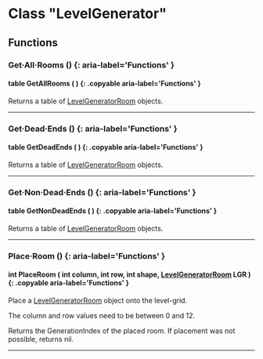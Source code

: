 # Class "LevelGenerator"
        

## Functions

### Get·All·Rooms () {: aria-label='Functions' }
#### table GetAllRooms ( ) {: .copyable aria-label='Functions' }
Returns a table of [LevelGeneratorRoom](LevelGeneratorRoom.md) objects.

___
### Get·Dead·Ends () {: aria-label='Functions' }
#### table GetDeadEnds ( ) {: .copyable aria-label='Functions' }
Returns a table of [LevelGeneratorRoom](LevelGeneratorRoom.md) objects.

___
### Get·Non·Dead·Ends () {: aria-label='Functions' }
#### table GetNonDeadEnds ( ) {: .copyable aria-label='Functions' }
Returns a table of [LevelGeneratorRoom](LevelGeneratorRoom.md) objects.

___
### Place·Room () {: aria-label='Functions' }
#### int PlaceRoom ( int column, int row, int shape, [LevelGeneratorRoom](LevelGeneratorRoom.md) LGR ) {: .copyable aria-label='Functions' }
Place a [LevelGeneratorRoom](LevelGeneratorRoom.md) object onto the level-grid. 

The column and row values need to be between 0 and 12.

Returns the GenerationIndex of the placed room. If placement was not possible, returns nil.
___